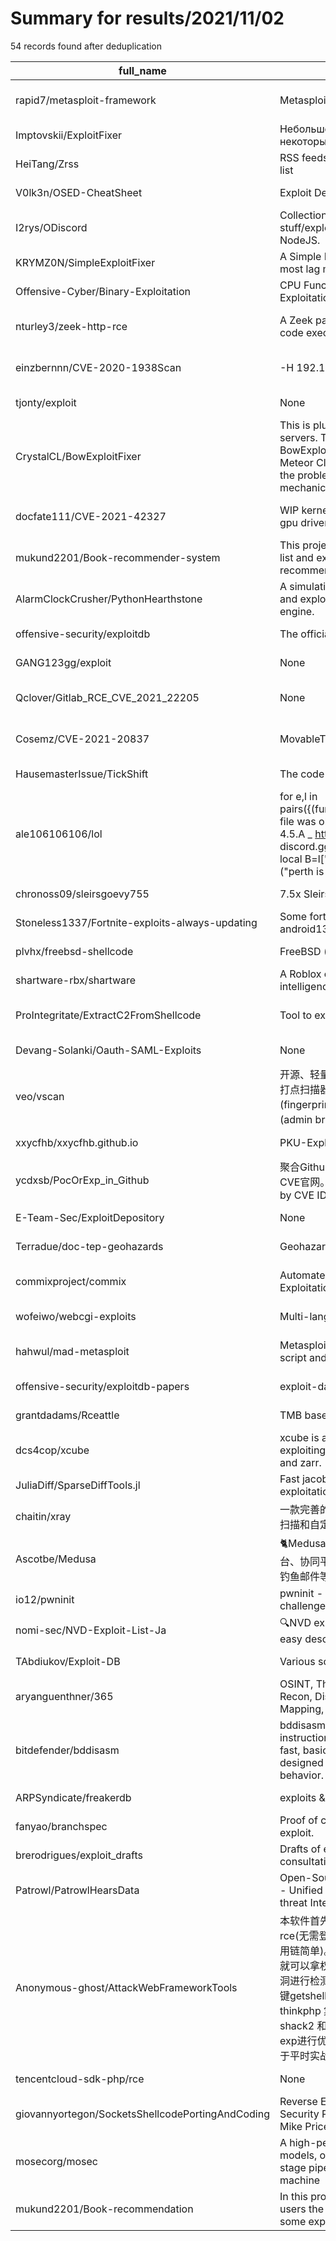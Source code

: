 
# Summary for results/2021/11/02
    
54 records found after deduplication

| full_name | description | html_url | matched_list | matched_count | pushed_at | size | stargazers_count | language | forks_count | vul_ids |
|--------------------------------------------------|------------------------------------------------------------------------------------------------------------------------------------------------------------------------------------------------------------------------------------------------------------------|---------------------------------------------------------------------|----------------------------------|-----------------|---------------------------|---------|--------------------|-------------------|---------------|-----------------------------|
| rapid7/metasploit-framework | Metasploit Framework | https://github.com/rapid7/metasploit-framework | ['metasploit module OR payload'] | 1 | 2021-11-02 09:10:03+00:00 | 649914 | 25494 | Ruby | 11705 | [] |
| Imptovskii/ExploitFixer | Небольшой плагин для исправления некоторых багов. | https://github.com/Imptovskii/ExploitFixer | ['exploit'] | 1 | 2021-11-02 06:23:14+00:00 | 23 | 2 | Java | 0 | [] |
| HeiTang/Zrss | RSS feeds for HITCON ZeroDay’s vulnerability list | https://github.com/HeiTang/Zrss | ['zeroday'] | 1 | 2021-11-02 01:08:50+00:00 | 7327 | 2 | Python | 0 | [] |
| V0lk3n/OSED-CheatSheet | Exploit Development CheatSheet. | https://github.com/V0lk3n/OSED-CheatSheet | ['exploit'] | 1 | 2021-11-02 00:41:42+00:00 | 148 | 0 | | 4 | [] |
| I2rys/ODiscord | Collection of Discord hacking tools/fun stuff/exploits that is completely made using NodeJS. | https://github.com/I2rys/ODiscord | ['exploit'] | 1 | 2021-11-02 09:29:13+00:00 | 306 | 19 | JavaScript | 9 | [] |
| KRYMZ0N/SimpleExploitFixer | A Simple Exploit Fixer plugin that aims to fix most lag machines | https://github.com/KRYMZ0N/SimpleExploitFixer | ['exploit'] | 1 | 2021-11-02 03:51:22+00:00 | 16 | 1 | Java | 0 | [] |
| Offensive-Cyber/Binary-Exploitation | CPU Functionality Content For Binary Exploitation | https://github.com/Offensive-Cyber/Binary-Exploitation | ['exploit'] | 1 | 2021-11-02 05:21:07+00:00 | 346 | 4 | | 0 | [] |
| nturley3/zeek-http-rce | A Zeek package to detect potential remote code execution attempts over HTTP. | https://github.com/nturley3/zeek-http-rce | ['rce', 'remote code execution'] | 2 | 2021-11-02 03:26:56+00:00 | 28 | 1 | Zeek | 0 | [] |
| einzbernnn/CVE-2020-1938Scan | -H 192.168.1.1-192.168.5.255 | https://github.com/einzbernnn/CVE-2020-1938Scan | ['cve-2 OR cve_2'] | 1 | 2021-11-02 09:28:04+00:00 | 6 | 0 | Python | 0 | ['CVE-2020-1938'] |
| tjonty/exploit | None | https://github.com/tjonty/exploit | ['exploit'] | 1 | 2021-11-02 03:24:17+00:00 | 1415 | 0 | JavaScript | 0 | [] |
| CrystalCL/BowExploitFixer | This is plugin for 1.17 Spigot/Bukkit Minecraft's servers. This plugin fixes BowExploit(BowBomb) that found recently. Meteor Client developers released their fix, but the problem is that it fixes vanills arrow mechanics. Together I with https://github.com/ | https://github.com/CrystalCL/BowExploitFixer | ['exploit'] | 1 | 2021-11-02 09:22:12+00:00 | 47 | 5 | Java | 1 | [] |
| docfate111/CVE-2021-42327 | WIP kernel exploit for minor bug i found in amd gpu driver | https://github.com/docfate111/CVE-2021-42327 | ['cve-2 OR cve_2', 'exploit'] | 2 | 2021-11-02 03:39:07+00:00 | 1536 | 0 | C | 0 | ['CVE-2021-42327'] |
| mukund2201/Book-recommender-system | This projects include generating popular books list and exploiting users similarity for recommending them books. | https://github.com/mukund2201/Book-recommender-system | ['exploit'] | 1 | 2021-11-02 06:59:11+00:00 | 0 | 0 | Jupyter Notebook | 0 | [] |
| AlarmClockCrusher/PythonHearthstone | A simulation Hearthstone, written in Python 3.8 and exploiting Panda3D, an open-source game engine. | https://github.com/AlarmClockCrusher/PythonHearthstone | ['exploit'] | 1 | 2021-11-02 07:26:01+00:00 | 348779 | 0 | Python | 0 | [] |
| offensive-security/exploitdb | The official Exploit Database repository | https://github.com/offensive-security/exploitdb | ['exploit'] | 1 | 2021-11-02 05:08:03+00:00 | 279034 | 6573 | C | 1816 | [] |
| GANG123gg/exploit | None | https://github.com/GANG123gg/exploit | ['exploit'] | 1 | 2021-11-02 05:59:20+00:00 | 3 | 0 | Python | 0 | [] |
| Qclover/Gitlab_RCE_CVE_2021_22205 | None | https://github.com/Qclover/Gitlab_RCE_CVE_2021_22205 | ['cve-2 OR cve_2', 'rce'] | 2 | 2021-11-02 04:19:55+00:00 | 4 | 0 | Python | 0 | ['CVE-2021-22205'] |
| Cosemz/CVE-2021-20837 | MovableType XMLRPC - RCE | https://github.com/Cosemz/CVE-2021-20837 | ['cve-2 OR cve_2', 'rce'] | 2 | 2021-11-02 09:10:16+00:00 | 1 | 0 | | 0 | ['CVE-2021-20837'] |
| HausemasterIssue/TickShift | The code for the TickShift exploit | https://github.com/HausemasterIssue/TickShift | ['exploit'] | 1 | 2021-11-02 00:43:17+00:00 | 0 | 0 | Java | 0 | [] |
| ale106106106/lol | for e,l in pairs({(function(l,...)_d3da9feab22b06ab="This file was obfuscated using PSU Obfuscator 4.5.A _ https://www.psu.dev/ & discord.gg/psu";local T=_d3da9feab22b06ab local B=l["hFIGO"];local Z=l[((163996723-#("perth is sus")))];local a=l[(190845429)] | https://github.com/ale106106106/lol | ['sploit'] | 1 | 2021-11-02 01:15:42+00:00 | 0 | 0 | nan | 0 | ['VU#36', 'VU#37', 'VU#38'] |
| chronoss09/sleirsgoevy755 | 7.5x Sleirsgoevy exploit | https://github.com/chronoss09/sleirsgoevy755 | ['exploit'] | 1 | 2021-11-02 01:44:45+00:00 | 0 | 0 | JavaScript | 0 | [] |
| Stoneless1337/Fortnite-exploits-always-updating | Some fortnite exploits always updating from android1337 | https://github.com/Stoneless1337/Fortnite-exploits-always-updating | ['exploit'] | 1 | 2021-11-02 02:06:23+00:00 | 0 | 1 | | 0 | [] |
| plvhx/freebsd-shellcode | FreeBSD (x86 / x86-64) shellcode | https://github.com/plvhx/freebsd-shellcode | ['shellcode'] | 1 | 2021-11-02 02:19:11+00:00 | 0 | 0 | C | 0 | [] |
| shartware-rbx/shartware | A Roblox cheat fully made by an artificial intelligence (GitHub Copilot). | https://github.com/shartware-rbx/shartware | ['exploit'] | 1 | 2021-11-02 03:45:28+00:00 | 0 | 0 | | 0 | [] |
| ProIntegritate/ExtractC2FromShellcode | Tool to extract C2 ip adresses from shellcode | https://github.com/ProIntegritate/ExtractC2FromShellcode | ['shellcode'] | 1 | 2021-11-02 05:18:07+00:00 | 0 | 0 | Visual Basic .NET | 0 | [] |
| Devang-Solanki/Oauth-SAML-Exploits | None | https://github.com/Devang-Solanki/Oauth-SAML-Exploits | ['exploit'] | 1 | 2021-11-02 06:23:29+00:00 | 0 | 0 | Ruby | 0 | [] |
| veo/vscan | 开源、轻量、快速、跨平台 的红队(redteam)外网打点扫描器，功能 端口扫描(port scan) 指纹识别(fingerprint) nday检测(nday check) 智能爆破 (admin brute) 敏感文件扫描(file fuzz) | https://github.com/veo/vscan | ['0day'] | 1 | 2021-11-02 02:38:00+00:00 | 15157 | 241 | Go | 33 | [] |
| xxycfhb/xxycfhb.github.io | PKU-Exploit | https://github.com/xxycfhb/xxycfhb.github.io | ['exploit'] | 1 | 2021-11-02 03:29:04+00:00 | 104279 | 0 | JavaScript | 0 | [] |
| ycdxsb/PocOrExp_in_Github | 聚合Github上已有的Poc或者Exp，CVE信息来自CVE官网。Auto Collect Poc Or Exp from Github by CVE ID. | https://github.com/ycdxsb/PocOrExp_in_Github | ['cve poc'] | 1 | 2021-11-02 04:02:01+00:00 | 116885 | 223 | Python | 66 | [] |
| E-Team-Sec/ExploitDepository | None | https://github.com/E-Team-Sec/ExploitDepository | ['exploit'] | 1 | 2021-11-02 09:22:08+00:00 | 88 | 0 | Python | 0 | [] |
| Terradue/doc-tep-geohazards | Geohazards Thematic Exploitation guide | https://github.com/Terradue/doc-tep-geohazards | ['exploit'] | 1 | 2021-11-02 07:05:03+00:00 | 637587 | 9 | Python | 26 | [] |
| commixproject/commix | Automated All-in-One OS Command Injection Exploitation Tool. | https://github.com/commixproject/commix | ['command injection', 'exploit'] | 2 | 2021-11-02 05:44:57+00:00 | 5645 | 2960 | Python | 655 | [] |
| wofeiwo/webcgi-exploits | Multi-language web CGI interfaces exploits. | https://github.com/wofeiwo/webcgi-exploits | ['exploit'] | 1 | 2021-11-02 03:17:42+00:00 | 34 | 295 | PHP | 57 | [] |
| hahwul/mad-metasploit | Metasploit custom modules, plugins, resource script and.. awesome metasploit collection | https://github.com/hahwul/mad-metasploit | ['metasploit module OR payload'] | 1 | 2021-11-02 00:17:01+00:00 | 171375 | 253 | Ruby | 78 | [] |
| offensive-security/exploitdb-papers | exploit-database-papers | https://github.com/offensive-security/exploitdb-papers | ['exploit'] | 1 | 2021-11-02 01:36:25+00:00 | 2761090 | 357 | JavaScript | 54 | [] |
| grantdadams/Rceattle | TMB based CEATTLE model | https://github.com/grantdadams/Rceattle | ['rce'] | 1 | 2021-11-02 00:45:38+00:00 | 380443 | 1 | C++ | 0 | [] |
| dcs4cop/xcube | xcube is a Python package for generating and exploiting data cubes powered by xarray, dask, and zarr. | https://github.com/dcs4cop/xcube | ['exploit'] | 1 | 2021-11-02 10:27:35+00:00 | 294966 | 81 | Python | 13 | [] |
| JuliaDiff/SparseDiffTools.jl | Fast jacobian computation through sparsity exploitation and matrix coloring | https://github.com/JuliaDiff/SparseDiffTools.jl | ['exploit'] | 1 | 2021-11-02 00:57:45+00:00 | 527 | 106 | Julia | 22 | [] |
| chaitin/xray | 一款完善的安全评估工具，支持常见 web 安全问题扫描和自定义 poc _ 使用之前务必先阅读文档 | https://github.com/chaitin/xray | ['vulnerability poc'] | 1 | 2021-11-02 03:15:38+00:00 | 35843 | 5983 | Vue | 1250 | [] |
| Ascotbe/Medusa | :cat2:Medusa是一个红队武器库平台，目前包括XSS平台、协同平台、CVE监控、免杀生成、DNSLOG、钓鱼邮件等功能，持续开发中 | https://github.com/Ascotbe/Medusa | ['cve poc'] | 1 | 2021-11-02 02:18:50+00:00 | 64637 | 1269 | Python | 261 | [] |
| io12/pwninit | pwninit - automate starting binary exploit challenges | https://github.com/io12/pwninit | ['exploit'] | 1 | 2021-11-02 06:42:13+00:00 | 1029 | 249 | Rust | 14 | [] |
| nomi-sec/NVD-Exploit-List-Ja | 🔍NVD exploit & JVN(Japan Vulnerability Notes) easy description | https://github.com/nomi-sec/NVD-Exploit-List-Ja | ['exploit'] | 1 | 2021-11-02 00:45:16+00:00 | 41343 | 24 | | 14 | [] |
| TAbdiukov/Exploit-DB | Various scripts | https://github.com/TAbdiukov/Exploit-DB | ['exploit'] | 1 | 2021-11-02 08:09:42+00:00 | 19 | 0 | Python | 0 | [] |
| aryanguenthner/365 | OSINT, Threat Hunting, Network and Web Recon, Discovery, Enumeration, Vulnerability Mapping, Exploitation, Reporting | https://github.com/aryanguenthner/365 | ['exploit'] | 1 | 2021-11-02 04:51:11+00:00 | 451 | 9 | Python | 4 | [] |
| bitdefender/bddisasm | bddisasm is a fast, lightweight, x86/x64 instruction decoder. The project also features a fast, basic, x86/x64 instruction emulator, designed specifically to detect shellcode-like behavior. | https://github.com/bitdefender/bddisasm | ['shellcode'] | 1 | 2021-11-02 09:30:22+00:00 | 4621 | 636 | C | 82 | [] |
| ARPSyndicate/freakerdb | exploits & fingerprints for freaker framework | https://github.com/ARPSyndicate/freakerdb | ['exploit'] | 1 | 2021-11-02 02:16:05+00:00 | 34706 | 2 | Python | 2 | [] |
| fanyao/branchspec | Proof of concept code for the BranchSpec exploit. | https://github.com/fanyao/branchspec | ['exploit'] | 1 | 2021-11-02 02:29:59+00:00 | 22612 | 2 | C | 4 | [] |
| brerodrigues/exploit_drafts | Drafts of exploits made for studying and consultation purposes | https://github.com/brerodrigues/exploit_drafts | ['exploit'] | 1 | 2021-11-02 00:38:43+00:00 | 135 | 0 | Python | 0 | [] |
| Patrowl/PatrowlHearsData | Open-Source Vulnerability Intelligence Center - Unified source of vulnerability, exploit and threat Intelligence feeds | https://github.com/Patrowl/PatrowlHearsData | ['exploit'] | 1 | 2021-11-02 00:03:46+00:00 | 425774 | 34 | | 19 | [] |
| Anonymous-ghost/AttackWebFrameworkTools | 本软件首先集成危害性较大框架和部分主流cms的rce(无需登录,或者登录绕过执行rce)和反序列化(利用链简单)。上传getshell。sql注入等高危漏洞直接就可以拿权限出数据。其次对一些构造复杂exp漏洞进行检测。傻瓜式导入url即可实现批量测试,能一键getshell检测绝不sql注入或者不是只检测。其中thinkphp 集成所有rce Exp Struts2漏洞集成了shack2 和k8 漏洞利用工具所有Exp并对他们的exp进行优化和修复此工具的所集成漏洞全部是基于平时实战中所得到的经验从而写入到 | https://github.com/Anonymous-ghost/AttackWebFrameworkTools | ['rce'] | 1 | 2021-11-02 01:04:50+00:00 | 288849 | 714 | | 147 | [] |
| tencentcloud-sdk-php/rce | None | https://github.com/tencentcloud-sdk-php/rce | ['rce'] | 1 | 2021-11-02 01:13:30+00:00 | 80 | 0 | PHP | 0 | [] |
| giovannyortegon/SocketsShellcodePortingAndCoding | Reverse Engineering Exploit and Tool coding for Security Professionals by James C. Foster with Mike Price | https://github.com/giovannyortegon/SocketsShellcodePortingAndCoding | ['exploit', 'shellcode'] | 2 | 2021-11-02 05:01:25+00:00 | 40 | 0 | C | 0 | [] |
| mosecorg/mosec | A high-performance serving framework for ML models, offers dynamic batching and multi-stage pipeline to fully exploit your compute machine | https://github.com/mosecorg/mosec | ['exploit'] | 1 | 2021-11-02 02:15:49+00:00 | 708 | 15 | Python | 3 | [] |
| mukund2201/Book-recommendation | In this project by exploiting similarities between users the model suggest book and also we tried some exploration on data to find popular books. | https://github.com/mukund2201/Book-recommendation | ['exploit'] | 1 | 2021-11-02 06:38:58+00:00 | 0 | 0 | | 0 | [] |
